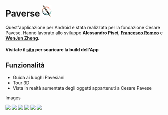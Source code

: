 # Paverse <img src="/./Assets/Images/Website/pen_logo.png" alt="logo" width="30"/>

Quest'applicazione per Android è stata realizzata per la fondazione Cesare Pavese. Hanno lavorato allo sviluppo **Alessandro Pisci**, **[Francesco Romeo](https://www.linkedin.com/)** e **[WenJun Zheng](https://github.com/WenJunZheng2001)**.<br>

#### Visitate il [sito](https://franzrome.github.io/Paverse/) per scaricare la build dell'App

## Funzionalità
- Guida ai luoghi Pavesiani
- Tour 3D
- Vista in realtà aumentata degli oggetti appartenuti a Cesare Pavese



Images


<img src="https://github.com/WenJunZheng2001/Paverse/blob/main/Assets/Images/read_me-images/main-menu.jpeg" width="200" />
<img src="https://github.com/WenJunZheng2001/Paverse/blob/main/Assets/Images/read_me-images/content-menu.jpeg" width="200" />
<img src="https://github.com/WenJunZheng2001/Paverse/blob/main/Assets/Images/read_me-images/content-listview.jpeg" width="200" />
<img src="https://github.com/WenJunZheng2001/Paverse/blob/main/Assets/Images/read_me-images/detail-page.jpeg" width="200" />
<img src="https://github.com/WenJunZheng2001/Paverse/blob/main/Assets/Images/read_me-images/3D-page.jpeg" width="600" />
<img src="https://github.com/WenJunZheng2001/Paverse/blob/main/Assets/Images/read_me-images/ar-page.jpeg" width="200" />
